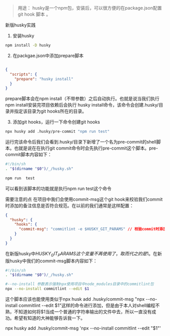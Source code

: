 > 用途： husky是一个npm包，安装后，可以很方便的在package.json配置git hook 脚本 。

新版husky实践

1. 安装husky

```bash
npm install -D husky
```


2. 在packgae.json中添加prepare脚本
```json

{
  "scripts": {
    "prepare": "husky install"
  }
}
```
prepare脚本会在npm install（不带参数）之后自动执行。也就是说当我们执行npm install安装完项目依赖后会执行 husky install命令，该命令会创建.husky/目录并指定该目录为git hooks所在的目录。

3. 添加git hooks，运行一下命令创建git hooks
```bash
npx husky add .husky/pre-commit "npm run test"
```
运行完该命令后我们会看到.husky/目录下新增了一个名为pre-commit的shell脚本。也就是说在在执行git commit命令时会先执行pre-commit这个脚本。pre-commit脚本内容如下：
```bash
#!/bin/sh
. "$(dirname "$0")/_/husky.sh"
   
npm run  test
```
可以看到该脚本的功能就是执行npm run test这个命令

需要注意的点
在项目中我们会使用commit-msg这个git hook来校验我们commit时添加的备注信息是否符合规范。在以前的我们通常是这样配置：
```json
{
  "husky": {
    "hooks": {
      "commit-msg": "commitlint -e $HUSKY_GIT_PARAMS" // 校验commit时添加的备注信息是否符合我们要求的规范
    }
  }
}
```
在新版husky中$HUSKY_GIT_PARAMS这个变量不再使用了，取而代之的是$1。在新版husky中我们的commit-msg脚本内容如下：

```bash
#!/bin/sh
. "$(dirname "$0")/_/husky.sh"

#--no-install 参数表示强制npx使用项目中node_modules目录中的commitlint包
npx --no-install commitlint --edit $1
```

这个脚本应该也能使用类似于npx husk add .husky/commit-msg "npx --no-install commitlint --edit $1"这样的命令进行添加，但是由于本人对shell编程不熟，不知道如何将$1当成一个普通的字符串输出的文件中去，所以一直没有成功。希望有知道的大神能够告诉我一下。


npx husky add .husky/commit-msg 'npx --no-install commitlint --edit "$1"' 

